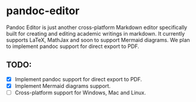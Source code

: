 # pandoc-editor

Pandoc Editor is just another cross-platform Markdown editor specifically built for creating and editing academic writings in markdown. It currently supports LaTeX, MathJax and soon to support Mermaid diagrams. 
We plan to implement pandoc support for direct export to PDF. 

## TODO:
- [x] Implement pandoc support for direct export to PDF.
- [x] Implement Mermaid diagrams support.
- [ ] Cross-platform support for Windows, Mac and Linux.

